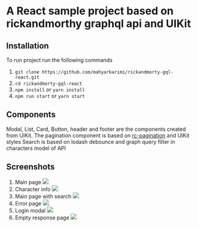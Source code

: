 # A React sample project based on rickandmorthy graphql api and UIKit

## Installation
To run project run the following commands 
1. `git clone https://github.com/mahyarkarimi/rickandmorty-gql-react.git`
2. `cd rickandmorty-gql-react`
3. `npm install` or `yarn install`
4. `npm run start` or `yarn start`

## Components
   Modal, List, Card, Button, header and footer are the components created from UIKit.
   The pagination component is based on <a href='https://www.npmjs.com/package/rc-pagination'>rc-pagination</a> and UIKit styles
   Search is based on lodash debounce and graph query filter in characters model of API

## Screenshots
1. Main page
   <image src="./screenshot/sc1.jpg" />
2. Character info
   <image src="./screenshot/sc2.jpg" />
3. Main page with search
   <image src="./screenshot/sc3.jpg" />
4. Error page
   <image src="./screenshot/sc4.jpg" />
5. Login modal
   <image src="./screenshot/sc5.jpg" />
6. Empty response page
   <image src="./screenshot/sc6.jpg" />